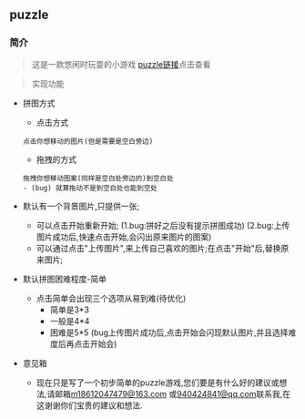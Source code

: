 ## puzzle

### 简介
> 这是一款悠闲时玩耍的小游戏
[puzzle链接](https://changmiaomiao.github.io/-Little-game/puzzle/)点击查看

>实现功能

- 拼图方式
    - 点击方式
    ```
    点击你想移动的图片(但是需要是空白旁边)
    ```
    - 拖拽的方式
    ```
    拖拽你想移动图案(同样是空白处旁边的)到空白处
    - (bug) 就算拖动不是到空白处也能到空处
    ```

 - 默认有一个背景图片,只提供一张;
   - 可以点击开始重新开始;
   (1.bug:拼好之后没有提示拼图成功)
   (2.bug:上传图片成功后,快速点击开始,会闪出原来图片的图案)
   - 可以通过点击"上传图片",来上传自己喜欢的图片;在点击"开始"后,替换原来图片;

 - 默认拼图困难程度-简单
    - 点击简单会出现三个选项从易到难(待优化)
        - 简单是3*3
        - 一般是4*4
        - 困难是5*5
 (bug上传图片成功后,点击开始会闪现默认图片,并且选择难度后再点击开始会)
 - 意见箱
    - 现在只是写了一个初步简单的puzzle游戏,您们要是有什么好的建议或想法,请邮箱[m18612047479@163.com]()
    或[940424841@qq.com]()联系我,在这谢谢你们宝贵的建议和想法.


